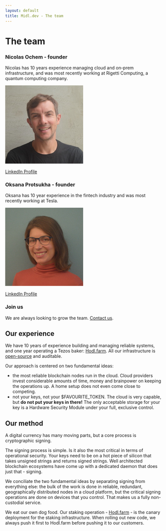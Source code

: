 ```yaml
---
layout: default
title: Midl.dev - The team
---
```


# The team

### Nicolas Ochem - founder

Nicolas has 10 years experience managing cloud and on-prem infrastructure, and was most recently working at Rigetti Computing, a quantum computing company.

<img src="/img/midl-nico.jpeg"/>

[LinkedIn Profile](https://www.linkedin.com/in/nicolasochem/)

### Oksana Protsukha - founder

Oksana has 10 year experience in the fintech industry and was most recently working at Tesla.

<img src="/img/midl-oksana.jpeg"/>

[LinkedIn Profile](https://www.linkedin.com/in/oksanaprotsukha/)

### Join us

We are always looking to grow the team. [Contact us](/contact).

## Our experience

We have 10 years of experience building and managing reliable systems, and one year operating a Tezos baker: [Hodl.farm](https://hodl.farm). All our infrastructure is [open-source](https://github.com/hodl-dot-farm) and auditable.

Our approach is centered on two fundamental ideas:

* the most reliable blockchain nodes run in the cloud. Cloud providers invest considerable amounts of time, money and brainpower on keeping the operations up. A home setup does not even come close to competing.
* not your keys, not your $FAVOURITE_TOKEN. The cloud is very capable, but **do not put your keys in there!** The only acceptable storage for your key is a Hardware Security Module under your full, exclusive control.

## Our method

A digital currency has many moving parts, but a core process is cryptographic signing.

The signing process is simple. Is it also the most critical in terms of operational security. Your keys need to be on a hot piece of silicon that takes unsigned strings and returns signed strings. Well architected blockchain ecosystems have come up with a dedicated daemon that does just that - signing.

We conciliate the two fundamental ideas by separating signing from everything else: the bulk of the work is done in reliable, redundant, geographically distributed nodes in a cloud platform, but the critical signing operations are done on devices that you control. That makes us a fully non-custodial service.

We eat our own dog food. Our staking operation - [Hodl.farm](https://hodl.farm) - is the canary deployment for the staking infrastructure. When rolling out new code, we always push it first to Hodl.farm before pushing it to our customers.
